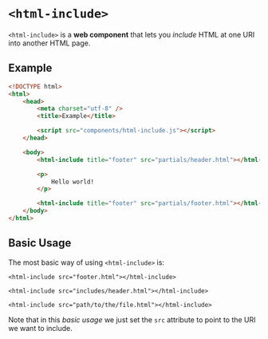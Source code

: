 # `<html-include>`

`<html-include>` is a **web component** that lets you _include_ HTML at one URI into another HTML page.

## Example

```html
<!DOCTYPE html>
<html>
	<head>
		<meta charset="utf-8" />
		<title>Example</title>

		<script src="components/html-include.js"></script>
	</head>

	<body>
		<html-include title="footer" src="partials/header.html"></html-include>

		<p>
			Hello world!
		</p>

		<html-include title="footer" src="partials/footer.html"></html-include>
	</body>
</html>
```

## Basic Usage

The most basic way of using `<html-include>` is:

```
<html-include src="footer.html"></html-include>
```

```
<html-include src="includes/header.html"></html-include>
```

```
<html-include src="path/to/the/file.html"></html-include>
```

Note that in this _basic usage_ we just set the `src` attribute to point to the URI we want to include.

